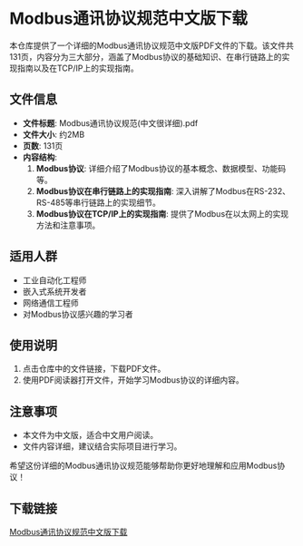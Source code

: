 # Modbus通讯协议规范中文版下载

本仓库提供了一个详细的Modbus通讯协议规范中文版PDF文件的下载。该文件共131页，内容分为三大部分，涵盖了Modbus协议的基础知识、在串行链路上的实现指南以及在TCP/IP上的实现指南。

## 文件信息

- **文件标题**: Modbus通讯协议规范(中文很详细).pdf
- **文件大小**: 约2MB
- **页数**: 131页
- **内容结构**:
  1. **Modbus协议**: 详细介绍了Modbus协议的基本概念、数据模型、功能码等。
  2. **Modbus协议在串行链路上的实现指南**: 深入讲解了Modbus在RS-232、RS-485等串行链路上的实现细节。
  3. **Modbus协议在TCP/IP上的实现指南**: 提供了Modbus在以太网上的实现方法和注意事项。

## 适用人群

- 工业自动化工程师
- 嵌入式系统开发者
- 网络通信工程师
- 对Modbus协议感兴趣的学习者

## 使用说明

1. 点击仓库中的文件链接，下载PDF文件。
2. 使用PDF阅读器打开文件，开始学习Modbus协议的详细内容。

## 注意事项

- 本文件为中文版，适合中文用户阅读。
- 文件内容详细，建议结合实际项目进行学习。

希望这份详细的Modbus通讯协议规范能够帮助你更好地理解和应用Modbus协议！

## 下载链接

[Modbus通讯协议规范中文版下载](https://pan.quark.cn/s/1594d7e1348a)